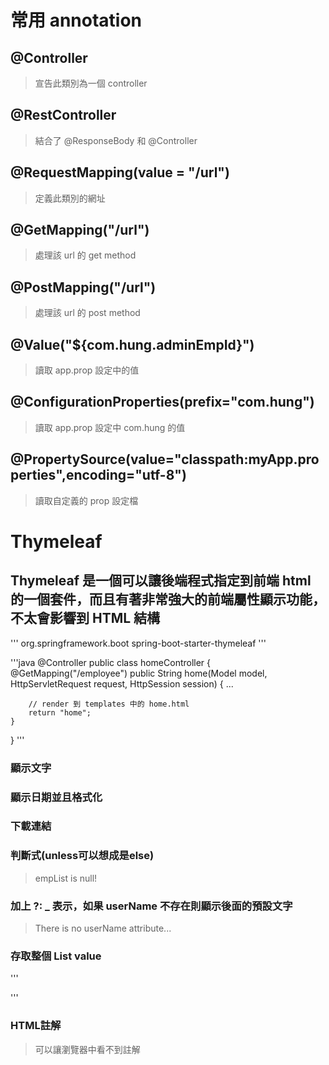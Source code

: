 # 常用 annotation
## @Controller
>宣告此類別為一個 controller

## @RestController
>結合了 @ResponseBody 和 @Controller

## @RequestMapping(value = "/url")
>定義此類別的網址

## @GetMapping("/url")
>處理該 url 的 get method

## @PostMapping("/url")
>處理該 url 的 post method

## @Value("${com.hung.adminEmpId}")
>讀取 app.prop 設定中的值

## @ConfigurationProperties(prefix="com.hung")
>讀取 app.prop 設定中 com.hung 的值

## @PropertySource(value="classpath:myApp.properties",encoding="utf-8")
>讀取自定義的 prop 設定檔

# Thymeleaf
## Thymeleaf 是一個可以讓後端程式指定到前端 html 的一個套件，而且有著非常強大的前端屬性顯示功能，不太會影響到 HTML 結構
'''
 <dependency>
	<groupId>org.springframework.boot</groupId>
	<artifactId>spring-boot-starter-thymeleaf</artifactId>
 </dependency>
'''

'''java
@Controller
public class homeController {
	@GetMapping("/employee")
	public String home(Model model, HttpServletRequest request, HttpSession session) {
    	...

    	// render 到 templates 中的 home.html
		return "home";
	}
}
'''

### 顯示文字
> <p th:text="${message}"></p>

### 顯示日期並且格式化
> <p th:text="*{#dates.format(regDate, 'yyyy-MM-dd HH:mm:ss')}"></p>

### 下載連結
> <a th:href="@{/download(fileName=${file})}" th:text="${file}"></a>

### 判斷式(unless可以想成是else)
> <div th:if="${empList} != null">
> <div th:unless="${empList} != null">empList is null!</div>

### 加上  ?: _ 表示，如果 userName 不存在則顯示後面的預設文字
> <p th:text="${userName} ?: _">There is no userName attribute...</p>

### 存取整個 List value
'''
 <tr th:each="empInfo: ${empList}">
	<td th:text="${empInfo.no}"</td>
	<td th:text="${empInfo.name}"</td>
	<td th:text="${empInfo.age}"></td>
	<td th:text="${empInfo.hireDate}"></td>
 </tr>
'''

### HTML註解
> <!--/* 我是註解 */--> 可以讓瀏覽器中看不到註解
